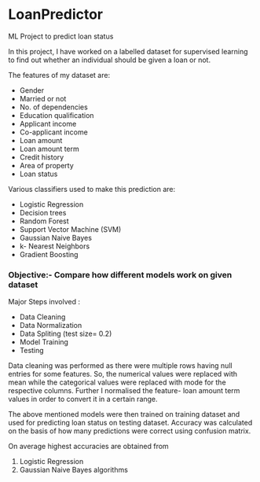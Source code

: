 # LoanPredictor
ML Project to predict loan status

In this project, I have worked on a labelled dataset for supervised learning to find out whether an individual should be given a loan or not.

The features of my dataset are: 
- Gender 
- Married or not 
- No. of dependencies
- Education qualification
- Applicant income
- Co-applicant income
- Loan amount
- Loan amount term
- Credit history
- Area of property
- Loan status

Various classifiers used to make this prediction are:
- Logistic Regression
- Decision trees
- Random Forest
- Support Vector Machine (SVM)
- Gaussian Naive Bayes
- k- Nearest Neighbors
- Gradient Boosting

### Objective:- Compare how different models work on given dataset

Major Steps involved :
- Data Cleaning
- Data Normalization
- Data Spliting (test size= 0.2)
- Model Training 
- Testing 

Data cleaning was performed as there were multiple rows having null entries for some features. So, the numerical values were replaced with mean while the categorical values were replaced with mode for the respective columns. 
Further I normalised the feature- loan amount term values in order to convert it in a certain range.

The above mentioned models were then trained on training dataset and used for predicting loan status on testing dataset. Accuracy was calculated on the basis of how many predictions were correct using confusion matrix.

On average highest accuracies are obtained from 
1. Logistic Regression 
2. Gaussian Naive Bayes algorithms
